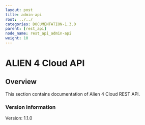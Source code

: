 ```yaml
---
layout: post
title: admin-api
root: ../../
categories: DOCUMENTATION-1.3.0
parent: [rest_api]
node_name: rest_api_admin-api
weight: 10
---
```


# ALIEN 4 Cloud API

## Overview
This section contains documentation of Alien 4 Cloud REST API.

### Version information
Version: 1.1.0

